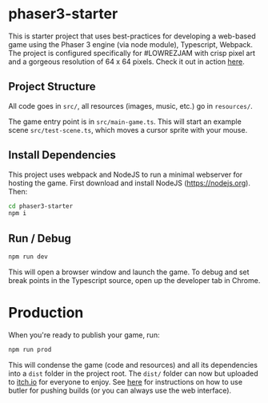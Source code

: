 # phaser3-starter
This is starter project that uses best-practices for developing a web-based game using the Phaser 3 engine (via node module), Typescript, Webpack. The project is configured specifically for #LOWREZJAM with crisp pixel art and a gorgeous resolution of 64 x 64 pixels. Check it out in action [here](https://sharpfives.itch.io/phaser3-starter).

## Project Structure
All code goes in <code>src/</code>, all resources (images, music, etc.) go in <code>resources/</code>.

The game entry point is in <code>src/main-game.ts</code>. This will start an example scene <code>src/test-scene.ts</code>, which moves a cursor sprite with your mouse.

## Install Dependencies

This project uses webpack and NodeJS to run a minimal webserver for hosting the game. First download and install NodeJS (https://nodejs.org). Then:

```bash
cd phaser3-starter
npm i
```

## Run / Debug
```bash
npm run dev
```
This will open a browser window and launch the game. To debug and set break points in the Typescript source, open up the developer tab in Chrome.

# Production
When you're ready to publish your game, run:
```bash
npm run prod
```
This will condense the game (code and resources) and all its dependencies into a <code>dist</code> folder in the project root. The <code>dist/</code> folder can now but uploaded to [itch.io](https://itch.io/) for everyone to enjoy. See [here](https://itch.io/docs/butler/pushing.html) for instructions on how to use butler for pushing builds (or you can always use the web interface).
